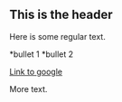## This is the header

Here is some regular text.

*bullet 1
*bullet 2

[Link to google](http://www.google.com)

More text.